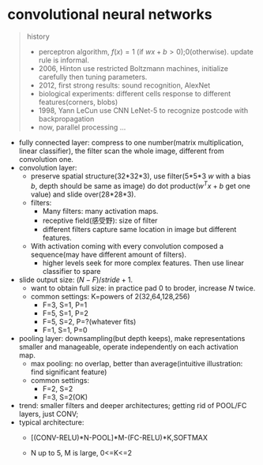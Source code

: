 # convolutional neural networks

> history
> - perceptron algorithm, $f(x)=1$ (if $wx+b>0$);0(otherwise). update rule is informal.
> - 2006, Hinton use restricted Boltzmann machines, initialize carefully then tuning parameters.
> - 2012, first strong results: sound recognition, AlexNet
> - biological experiments: different cells response to different features(corners, blobs)
> - 1998, Yann LeCun use CNN LeNet-5 to recognize postcode with backpropagation
> - now, parallel processing ...

- fully connected layer: compress to one number(matrix multiplication, linear classifier), the filter scan the whole image, different from convolution one.
- convolution layer:
    - preserve spatial structure(32\*32\*3), use filter(5\*5\*3 $w$ with a bias $b$, depth should be same as image) do dot product($w^Tx+b$ get one value) and slide over(28\*28\*3).
    - filters:
        - Many filters: many activation maps.
        - receptive field(感受野): size of filter
        - different filters capture same location in image but different features.
    - With activation coming with every convolution composed a sequence(may have different amount of filters).
        - higher levels seek for more complex features. Then use linear classifier to spare
- slide output size: $(N-F)/stride+1$.
    - want to obtain full size: in practice pad 0 to broder, increase $N$ twice.
    - common settings: K=powers of 2(32,64,128,256)
        - F=3, S=1, P=1
        - F=5, S=1, P=2
        - F=5, S=2, P=?(whatever fits)
        - F=1, S=1, P=0
- pooling layer: downsampling(but depth keeps), make representations smaller and manageable, operate independently on each activation map.
    - max pooling: no overlap, better than average(intuitive illustration: find significant feature)
    - common settings:
        - F=2, S=2
        - F=3, S=2(OK)
- trend: smaller filters and deeper architectures; getting rid of POOL/FC layers, just CONV;
- typical architecture: 
    - <p>[(CONV-RELU)*N-POOL]*M-(FC-RELU)*K,SOFTMAX</p>
    - N up to 5, M is large, 0<=K<=2
